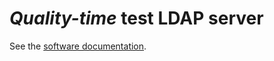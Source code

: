 # *Quality-time* test LDAP server

See the [software documentation](https://quality-time.readthedocs.io/en/latest/software.html#test-ldap-server).
